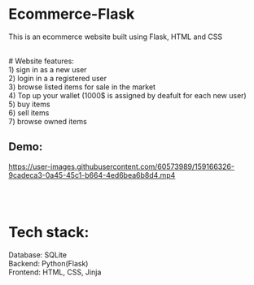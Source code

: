 # Ecommerce-Flask
 This is an ecommerce website built using Flask, HTML and CSS
 
<br>
# Website features:<br>
1) sign in as a new user<br>
2) login in a a registered user<br>
3) browse listed items for sale in the market<br>
4) Top up your wallet (1000$ is assigned by deafult for each new user)<br>
5) buy items<br>
6) sell items<br>
7) browse owned items<br>

## Demo:


https://user-images.githubusercontent.com/60573989/159166326-9cadeca3-0a45-45c1-b664-4ed6bea6b8d4.mp4

<br><br>
# Tech stack:
Database: SQLite <br>
Backend: Python(Flask) <br>
Frontend: HTML, CSS, Jinja
